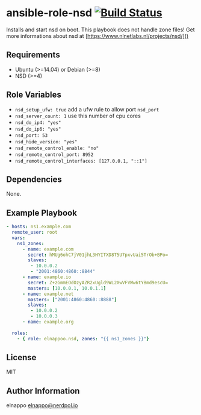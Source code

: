 # ansible-role-nsd [![Build Status](https://travis-ci.org/elnappo/ansible-role-nsd.svg?branch=master)](https://travis-ci.org/elnappo/ansible-role-nsd)
Installs and start nsd on boot. This playbook does not handle zone files! Get more informations about nsd at [https://www.nlnetlabs.nl/projects/nsd/]()

## Requirements
* Ubuntu (>=14.04) or Debian (>=8)
* NSD (>=4)

## Role Variables
* `nsd_setup_ufw: true` add a ufw rule to allow port `nsd_port`
* `nsd_server_count: 1` use this number of cpu cores
* `nsd_do_ip4: "yes"`
* `nsd_do_ip6: "yes"`
* `nsd_port: 53`
* `nsd_hide_version: "yes"`
* `nsd_remote_control_enable: "no"`
* `nsd_remote_control_port: 8952`
* `nsd_remote_control_interfaces: [127.0.0.1, "::1"]`

## Dependencies
None.

## Example Playbook
```yaml
- hosts: ns1.example.com
  remote_user: root
  vars:
    ns1_zones:
      - name: example.com
        secret: hMUg6ohC7jV01jhL3HYITXD8T5U7pxvUai5TrOb+BPo=
        slaves:
         - 10.0.0.2
         - "2001:4860:4860::8844"
      - name: example.io
        secret: Z+zGmmEOdOzyAZR2xUgld9WL2XwVFVWw6tYBmd9escU=
        masters: [10.0.0.1, 10.0.1.1]
      - name: example.net
        masters: ["2001:4860:4860::8888"]
        slaves:
         - 10.0.0.2
         - 10.0.0.3
      - name: example.org
  
  roles:
    - { role: elnappoo.nsd, zones: "{{ ns1_zones }}"}
```

## License
MIT

## Author Information
elnappo <elnappo@nerdpol.io>
